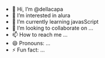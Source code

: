 - 👋 Hi, I’m @dellacapa
- 👀 I’m interested in alura 
- 🌱 I’m currently learning javasScript
- 💞️ I’m looking to collaborate on ...
- 📫 How to reach me ...
- 😄 Pronouns: ...
- ⚡ Fun fact: ...

<!---
dellacapa/dellacapa is a ✨ special ✨ repository because its `README.md` (this file) appears on your GitHub profile.
You can click the Preview link to take a look at your changes.
--->
